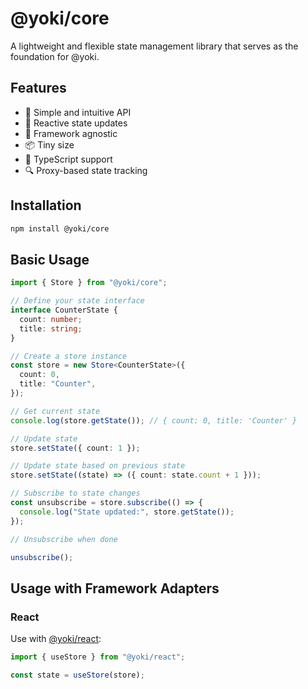 # @yoki/core

A lightweight and flexible state management library that serves as the foundation for @yoki.

## Features

- 🎯 Simple and intuitive API
- 🔄 Reactive state updates
- 🎨 Framework agnostic
- 📦 Tiny size
- 💪 TypeScript support
- 🔍 Proxy-based state tracking

## Installation

```bash
npm install @yoki/core
```

## Basic Usage

```typescript
import { Store } from "@yoki/core";

// Define your state interface
interface CounterState {
  count: number;
  title: string;
}

// Create a store instance
const store = new Store<CounterState>({
  count: 0,
  title: "Counter",
});

// Get current state
console.log(store.getState()); // { count: 0, title: 'Counter' }

// Update state
store.setState({ count: 1 });

// Update state based on previous state
store.setState((state) => ({ count: state.count + 1 }));

// Subscribe to state changes
const unsubscribe = store.subscribe(() => {
  console.log("State updated:", store.getState());
});

// Unsubscribe when done

unsubscribe();
```

## Usage with Framework Adapters

### React

Use with [@yoki/react](https://github.com/yourusername/yoki/tree/main/packages/react):

```typescript
import { useStore } from "@yoki/react";

const state = useStore(store);
```

